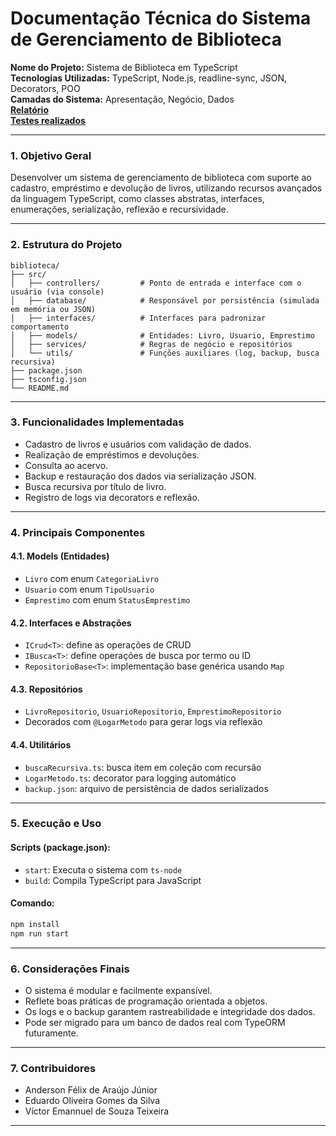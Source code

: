 # Documentação Técnica do Sistema de Gerenciamento de Biblioteca

**Nome do Projeto:** Sistema de Biblioteca em TypeScript<br>
**Tecnologias Utilizadas:** TypeScript, Node.js, readline-sync, JSON, Decorators, POO<br>
**Camadas do Sistema:** Apresentação, Negócio, Dados<br>
**[Relatório](REPORT.md)**<br>
**[Testes realizados](TESTES.md)**

---

### 1. Objetivo Geral

Desenvolver um sistema de gerenciamento de biblioteca com suporte ao cadastro, empréstimo e devolução de livros, utilizando recursos avançados da linguagem TypeScript, como classes abstratas, interfaces, enumerações, serialização, reflexão e recursividade.

---

### 2. Estrutura do Projeto

```
biblioteca/
├── src/
│   ├── controllers/         # Ponto de entrada e interface com o usuário (via console)
│   ├── database/            # Responsável por persistência (simulada em memória ou JSON)
│   ├── interfaces/          # Interfaces para padronizar comportamento
│   ├── models/              # Entidades: Livro, Usuario, Emprestimo
│   ├── services/            # Regras de negócio e repositórios
│   └── utils/               # Funções auxiliares (log, backup, busca recursiva)
├── package.json
├── tsconfig.json
└── README.md
```

---

### 3. Funcionalidades Implementadas

* Cadastro de livros e usuários com validação de dados.
* Realização de empréstimos e devoluções.
* Consulta ao acervo.
* Backup e restauração dos dados via serialização JSON.
* Busca recursiva por título de livro.
* Registro de logs via decorators e reflexão.

---

### 4. Principais Componentes

#### 4.1. Models (Entidades)

* `Livro` com enum `CategoriaLivro`
* `Usuario` com enum `TipoUsuario`
* `Emprestimo` com enum `StatusEmprestimo`

#### 4.2. Interfaces e Abstrações

* `ICrud<T>`: define as operações de CRUD
* `IBusca<T>`: define operações de busca por termo ou ID
* `RepositorioBase<T>`: implementação base genérica usando `Map`

#### 4.3. Repositórios

* `LivroRepositorio`, `UsuarioRepositorio`, `EmprestimoRepositorio`
* Decorados com `@LogarMetodo` para gerar logs via reflexão

#### 4.4. Utilitários

* `buscaRecursiva.ts`: busca item em coleção com recursão
* `LogarMetodo.ts`: decorator para logging automático
* `backup.json`: arquivo de persistência de dados serializados

---

### 5. Execução e Uso

#### Scripts (package.json):

* `start`: Executa o sistema com `ts-node`
* `build`: Compila TypeScript para JavaScript

#### Comando:

```bash
npm install
npm run start
```

---

### 6. Considerações Finais

* O sistema é modular e facilmente expansível.
* Reflete boas práticas de programação orientada a objetos.
* Os logs e o backup garantem rastreabilidade e integridade dos dados.
* Pode ser migrado para um banco de dados real com TypeORM futuramente.

---

### 7. Contribuidores

* Anderson Félix de Araújo Júnior
* Eduardo Oliveira Gomes da Silva
* Víctor Emannuel de Souza Teixeira

---

<!-- ## configurar projeto TS
```
Set-ExecutionPolicy RemoteSigned -Scope CurrentUser
npm init -y
npm i typescript --save-dev
npx tsc --init
npm i -g ts-node
npm i --save-dev @types/readline-sync
npm i readline-sync
npm i @types/readline-sync
```

Para compilar todos os arquivos ts em js, execute no terminal:
```npx tsc```<br>
Para executar um arquivo em específico, execute no terminal:
```node ./pasta/arquivo.js```<br>
ou podemos instalar a extensão code runner do VSCode e executar o typescript diretamente<br>
Ainda no VSCode, acesse o menu File > Preferences > Settings e na caixa de busca digite: code-runner.runInTerminal e marque a caixa como na imagem abaixo:
![alt text](image/README/image.png)
Ainda em Settings e na caixa de busca digite: code-runner.executorMap e clique no link edit in settings como na imagem abaixo:
![alt text](image/README/image-1.png)
No arquivo que settings.json, procure pela chave "typescript" e adicione o prefixo npx antes do comando ts-node, como na imagem abaixo. Depois salve (CTRL+S):
![alt text](image/README/image-2.png) -->
